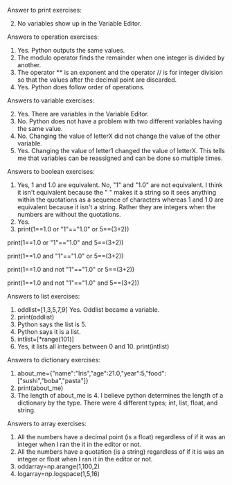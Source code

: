 Answer to print exercises:

2. No variables show up in the Variable Editor.


Answers to operation exercises:

1. Yes. Python outputs the same values. 
2. The modulo operator finds the remainder when one integer is divided by another.
3. The operator ** is an exponent and the operator // is for integer division so that the values after the decimal point are discarded.
4. Yes. Python does follow order of operations.


Answers to variable exercises:

2. Yes. There are variables in the Variable Editor. 
4. No. Python does not have a problem with two different variables having the same value.
5. No. Changing the value of letterX did not change the value of the other variable.
6. Yes. Changing the value of letter1 changed the value of letterX. This tells me that variables can be reassigned and can be done so multiple times.


Answers to boolean exercises:

1. Yes, 1 and 1.0 are equivalent. No, "1" and "1.0" are not equivalent. I think it isn't equivalent because the " " makes it a string so it sees anything within the quotations as a sequence of characters whereas 1 and 1.0 are equivalent because it isn't a string. Rather they are integers when the numbers are without the quotations.  
2. Yes.
3. print(1==1.0 or "1"=="1.0" or 5==(3+2))

print(1==1.0 or "1"=="1.0" and 5==(3+2))

print(1==1.0 and "1"=="1.0" or 5==(3+2))

print(1==1.0 and not "1"=="1.0" or 5==(3+2))

print(1==1.0 and not "1"=="1.0" and 5==(3+2))


Answers to list exercises:

1. oddlist=[1,3,5,7,9]  Yes. Oddlist became a variable.
2. print(oddlist)
3. Python says the list is 5.
4. Python says it is a list.
5. intlist=[*range(101)]
6. Yes, it lists all integers between 0 and 10. print(intlist)


Answers to dictionary exercises:

1. about_me={"name":"Iris","age":21.0,"year":5,"food":["sushi","boba","pasta"]} 
2. print(about_me)
3. The length of about_me is 4. I believe python determines the length of a dictionary by the type. There were 4 different types; int, list, float, and string.


Answers to array exercises:

1. All the numbers have a decimal point (is a float) regardless of if it was an integer when I ran the it in the editor or not. 
2. All the numbers have a quotation (is a string) regardless of if it is was an integer or float when I ran it in the editor or not.
3. oddarray=np.arange(1,100,2)
4. logarray=np.logspace(1,5,16)









